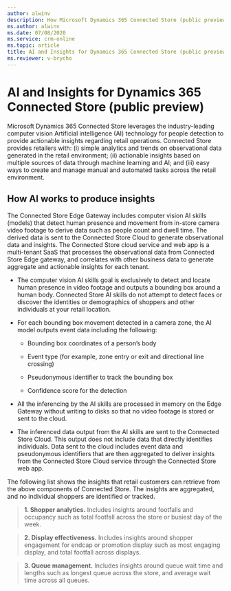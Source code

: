 ```yaml
---
author: alwinv
description: How Microsoft Dynamics 365 Connected Store (public preview) uses artificial intelligence technology to provide insights.
ms.author: alwinv
ms.date: 07/08/2020
ms.service: crm-online
ms.topic: article
title: AI and Insights for Dynamics 365 Connected Store (public preview)
ms.reviewer: v-brycho
---
```


# AI and Insights for Dynamics 365 Connected Store (public preview)

Microsoft Dynamics 365 Connected Store leverages the industry-leading computer vision Artificial intelligence (AI) technology for people detection to provide actionable insights regarding retail operations.  Connected Store provides retailers with: (i) simple analytics and trends on observational data generated in the retail environment; (ii) actionable insights based on multiple sources of data through machine learning and AI; and (iii) easy ways to create and manage manual and automated tasks across the retail environment.  

## How AI works to produce insights

The Connected Store Edge  Gateway includes computer vision AI skills (models) that detect human presence and movement from in-store camera video footage to derive data such as people count and dwell time. The derived data is sent to the Connected Store Cloud to generate observational data and insights. The Connected Store cloud service and web app is a multi-tenant SaaS that processes the observational data from Connected Store Edge gateway, and correlates with other business data to generate aggregate and actionable insights for each tenant.

- The computer vision AI skills goal is exclusively to detect and locate human presence in video footage and outputs a bounding box around a human body. Connected Store AI skills do not attempt to detect faces or discover the identities or demographics of shoppers and other individuals at your retail location. 

- For each bounding box movement detected in a camera zone, the AI model outputs event data including the following:

   - Bounding box coordinates of a person’s body

   - Event type (for example, zone entry or exit and directional line crossing) 

   - Pseudonymous identifier to track the bounding box 

   - Confidence score for the detection

- All the inferencing by the AI skills are processed in memory on the Edge Gateway without writing to disks so that no video footage is stored or sent to the cloud.

- The inferenced data output from the AI skills are sent to the Connected Store Cloud. This output does not include data that directly identifies individuals. Data sent to the cloud includes event data and pseudonymous identifiers that are then aggregated to deliver insights from the Connected Store Cloud service through the Connected Store web app.

The following list shows the insights that retail customers can retrieve from the above components of Connected Store. The insights are aggregated, and no individual shoppers are identified or tracked.

> **1. Shopper analytics.** Includes insights around footfalls and occupancy such as total footfall across the store or busiest day of the week. 

> **2. Display effectiveness.** Includes insights around shopper engagement for endcap or promotion display such as most engaging display, and total footfall across displays. 

> **3. Queue management.**  Includes insights around queue wait time and lengths such as longest queue across the store, and average wait time across all queues. 


